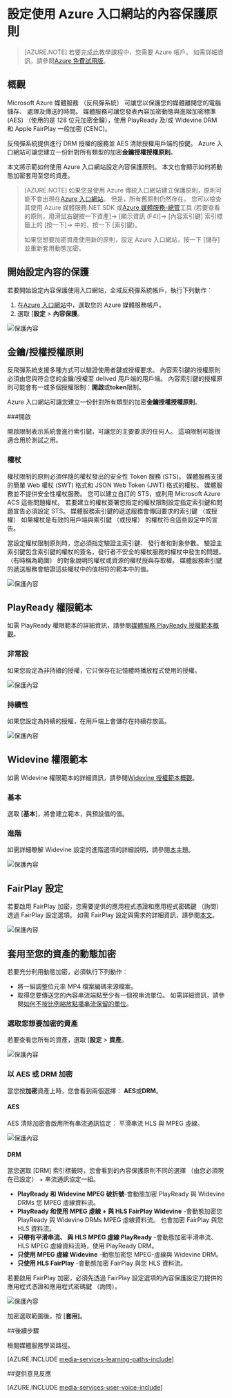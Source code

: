 <properties 
    pageTitle="設定使用 Azure 入口網站的內容保護原則 |Microsoft Azure" 
    description="本文將示範如何使用 Azure 入口網站設定內容保護原則。 本文也會顯示如何啟用您的資產的動態加密。" 
    services="media-services" 
    documentationCenter="" 
    authors="Juliako" 
    manager="erikre" 
    editor=""/>

<tags 
    ms.service="media-services" 
    ms.workload="media" 
    ms.tgt_pltfrm="na" 
    ms.devlang="na" 
    ms.topic="article" 
    ms.date="10/24/2016"    
    ms.author="juliako"/>

# <a name="configuring-content-protection-policies-using-the-azure-portal"></a>設定使用 Azure 入口網站的內容保護原則

> [AZURE.NOTE] 若要完成此教學課程中，您需要 Azure 帳戶。 如需詳細資訊，請參閱[Azure 免費試用版](https://azure.microsoft.com/pricing/free-trial/)。

## <a name="overview"></a>概觀

Microsoft Azure 媒體服務 （反飛彈系統） 可讓您以保護您的媒體離開您的電腦儲存、 處理及傳送的時間。 媒體服務可讓您發表內容加密動態與進階加密標準 (AES) （使用的是 128 位元加密金鑰），使用 PlayReady 及/或 Widevine DRM 和 Apple FairPlay 一般加密 (CENC)。 

反飛彈系統提供進行 DRM 授權的服務並 AES 清除授權用戶端的按鍵。 Azure 入口網站可讓您建立一份針對所有類型的加密**金鑰授權授權原則**。

本文將示範如何使用 Azure 入口網站設定內容保護原則。 本文也會顯示如何將動態加密套用至您的資產。

> [AZURE.NOTE]  如果您是使用 Azure 傳統入口網站建立保護原則，原則可能不會出現在[Azure 入口網站](https://portal.azure.com/)。 但是，所有舊原則仍然存在。 您可以檢查其使用 Azure 媒體服務.NET SDK 或[Azure 媒體服務-總管](https://github.com/Azure/Azure-Media-Services-Explorer/releases)工具 (若要查看的原則，用滑鼠右鍵按一下資產]-> [顯示資訊 (F4)]-> [內容索引鍵] 索引標籤上的 [按一下]-> 中的，按一下 [索引鍵)。 
> 
> 如果您想要加密資產使用新的原則，設定 Azure 入口網站，按一下 [儲存] 並重新套用動態加密。 

## <a name="start-configuring-content-protection"></a>開始設定內容的保護

若要開始設定內容保護使用入口網站，全域反飛彈系統帳戶，執行下列動作︰

1. 在[Azure 入口網站](https://portal.azure.com/)中，選取您的 Azure 媒體服務帳戶。
2. 選取 [**設定** > **內容保護**。

![保護內容](./media/media-services-portal-content-protection/media-services-content-protection001.png)
 

## <a name="keylicense-authorization-policy"></a>金鑰/授權授權原則

反飛彈系統支援多種方式可以驗證使用者鍵或授權要求。 內容索引鍵的授權原則必須由您與符合您的金鑰/授權至 delived 用戶端的用戶端。 內容索引鍵的授權原則可能會有一或多個授權限制︰**開啟**或**token**限制。

Azure 入口網站可讓您建立一份針對所有類型的加密**金鑰授權授權原則**。

###<a name="open"></a>開啟 

開啟限制表示系統會進行索引鍵，可讓您的主要要求的任何人。 這項限制可能很適合用於測試之用。 

### <a name="token"></a>權杖

權杖限制的原則必須伴隨的權杖發出的安全性 Token 服務 (STS)。 媒體服務支援的簡單 Web 權杖 (SWT) 格式和 JSON Web Token (JWT) 格式的權杖。 媒體服務並不提供安全性權杖服務。 您可以建立自訂的 STS，或利用 Microsoft Azure ACS 這些問題權杖。 若要建立的權杖簽署您指定的權杖限制設定指定索引鍵和問題宣告必須設定 STS。 媒體服務索引鍵的遞送服務會傳回要求的索引鍵 （或授權） 如果權杖是有效的用戶端與索引鍵 （或授權） 的權杖符合這些設定中的宣告。

當設定權杖限制原則時，您必須指定驗證主索引鍵、 發行者和對象參數。 驗證主索引鍵包含索引鍵的權杖的簽名，發行者不安全的權杖服務的權杖中發生的問題。 （有時稱為範圍） 的對象說明的權杖或資源的權杖授與存取權。 媒體服務索引鍵的遞送服務會驗證這些權杖中的值相符的範本中的值。

![保護內容](./media/media-services-portal-content-protection/media-services-content-protection002.png)

## <a name="playready-rights-template"></a>PlayReady 權限範本

如需 PlayReady 權限範本的詳細資訊，請參閱[媒體服務 PlayReady 授權範本概觀](media-services-playready-license-template-overview.md)。

### <a name="non-persistent"></a>非常設

如果您設定為非持續的授權，它只保存在記憶體時播放程式使用的授權。  

![保護內容](./media/media-services-portal-content-protection/media-services-content-protection003.png)

### <a name="persistent"></a>持續性

如果您設定為持續的授權，在用戶端上會儲存在持續存放區。

![保護內容](./media/media-services-portal-content-protection/media-services-content-protection004.png)

## <a name="widevine-rights-template"></a>Widevine 權限範本

如需 Widevine 權限範本的詳細資訊，請參閱[Widevine 授權範本概觀](media-services-widevine-license-template-overview.md)。

### <a name="basic"></a>基本

選取 [**基本**]，將會建立範本，與預設值的值。

### <a name="advanced"></a>進階

如需詳細瞭解 Widevine 設定的進階選項的詳細說明，請參閱[本](media-services-widevine-license-template-overview.md)主題。

![保護內容](./media/media-services-portal-content-protection/media-services-content-protection005.png)

## <a name="fairplay-configuration"></a>FairPlay 設定

若要啟用 FairPlay 加密，您需要提供的應用程式憑證和應用程式密碼鍵 （詢問） 透過 FairPlay 設定選項。 如需 FairPlay 設定與需求的詳細資訊，請參閱[本文](media-services-protect-hls-with-fairplay.md)。

![保護內容](./media/media-services-portal-content-protection/media-services-content-protection006.png)

## <a name="apply-dynamic-encryption-to-your-asset"></a>套用至您的資產的動態加密

若要充分利用動態加密，必須執行下列動作︰

- 將一組調整位元率 MP4 檔案編碼來源檔案。
- 取得您要傳送您的內容串流端點至少有一個視串流單位。 如需詳細資訊，請參閱[如何不按比例縮放點播串流保留的單位](media-services-portal-manage-streaming-endpoints.md)。

### <a name="select-an-asset-that-you-want-to-encrypt"></a>選取您想要加密的資產

若要查看您所有的資產，選取 [**設定** > **資產**。

![保護內容](./media/media-services-portal-content-protection/media-services-content-protection007.png)

### <a name="encrypt-with-aes-or-drm"></a>以 AES 或 DRM 加密

當您按**加密**資產上時，您會看到兩個選擇︰ **AES**或**DRM**。 

#### <a name="aes"></a>AES

AES 清除加密會啟用所有串流通訊協定︰ 平滑串流 HLS 與 MPEG 虛線。

![保護內容](./media/media-services-portal-content-protection/media-services-content-protection008.png)

#### <a name="drm"></a>DRM

當您選取 [DRM] 索引標籤時，您會看到的內容保護原則不同的選擇 （由您必須現在已設定） + 串流通訊協定一組。

- **PlayReady 和 Widevine MPEG 破折號**-會動態加密 PlayReady 與 Widevine DRMs 您 MPEG 虛線資料流。
- **PlayReady 和使用 MPEG 虛線 + 與 HLS FairPlay Widevine** -會動態加密您 PlayReady 與 Widevine DRMs MPEG 虛線資料流。 也會加密 FairPlay 與您 HLS 資料流。
- **只帶有平滑串流、 與 HLS MPEG 虛線 PlayReady** -會動態加密平滑串流、 HLS MPEG 虛線資料流時，使用 PlayReady DRM。
- **只使用 MPEG 虛線 Widevine** -動態加密您 MPEG-虛線與 Widevine DRM。
- **只使用 HLS FairPlay** -會動態加密 FairPlay 與您 HLS 資料流。

若要啟用 FairPlay 加密，必須先透過 FairPlay 設定選項的內容保護設定刀提供的應用程式憑證和應用程式密碼鍵 （詢問）。

![保護內容](./media/media-services-portal-content-protection/media-services-content-protection009.png)

加密選取範圍後，按 [**套用]**。

##<a name="next-steps"></a>後續步驟

檢閱媒體服務學習路徑。

[AZURE.INCLUDE [media-services-learning-paths-include](../../includes/media-services-learning-paths-include.md)]

##<a name="provide-feedback"></a>提供意見反應

[AZURE.INCLUDE [media-services-user-voice-include](../../includes/media-services-user-voice-include.md)]





